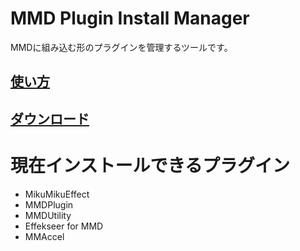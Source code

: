 # MMD Plugin Install Manager
MMDに組み込む形のプラグインを管理するツールです。

## [使い方](https://github.com/oigami/MMDUtility/wiki/how_to_install)
## [ダウンロード](https://bowlroll.net/file/126059)
# 現在インストールできるプラグイン
- MikuMikuEffect
- MMDPlugin
- MMDUtility
- Effekseer for MMD
- MMAccel


